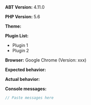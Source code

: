 <!--
Please use this template for all bug reports.

Before submitting an issue, please try disabling all other plugins to ensure issue is isolated within ABT
-->

**ABT Version:** 4.11.0

<!-- Which version of PHP are you using with your WordPress installation? -->
**PHP Version:** 5.6

<!-- Which theme are you currently using? -->
**Theme:**

<!-- List all activated plugins -->
**Plugin List:**
- Plugin 1
- Plugin 2

<!--
Which web browser are you using (including version)

== How to find your browser version ==
Google Chrome: Enter "chrome://version" in the URL bar.
Firefox: Open the menu -> click "help" -> click "About Firefox"
Edge: Select More in the upper-right corner, and then select Settings. Then look for your version under "About this app".

== If you are using one of these browers, STRONGLY consider changing to one above ==
Safari: Click "Safari" -> "About Safari"
Internet Explorer: https://support.microsoft.com/en-us/help/17295/windows-internet-explorer-which-version
Opera: Click the "Opera" button -> Click "About Opera"
-->

**Browser:** Google Chrome (Version: xxx)

<!-- What did you expect to happen? -->
**Expected behavior:**

<!-- What actually happened? -->
**Actual behavior:**

<!-- Open your javascript console on the affected pages by pressing F12 and paste any errors/messages below -->
**Console messages:**
```js
// Paste messages here

```
